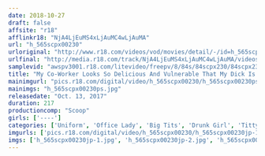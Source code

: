 ```yaml
---
date: 2018-10-27
draft: false
affsite: "r18"
afflinkr18: "NjA4LjEuMS4xLjAuMC4wLjAuMA"
url: "h_565scpx00230"
urloriginal: "http://www.r18.com/videos/vod/movies/detail/-/id=h_565scpx00230"
urlfinal: "http://media.r18.com/track/NjA4LjEuMS4xLjAuMC4wLjAuMA/videos/vod/movies/detail/-/id=h_565scpx00230"
samplevid: "awspv3001.r18.com/litevideo/freepv/8/84s/84scpx230/84scpx230_dmb_w.mp4"
title: "My Co-Worker Looks So Delicious And Vulnerable That My Dick Is Getting Hard! I Took A Peek And Was Surprised To Find Out That She Had Big Tits, And A Second Wave Of Rock Hard Erection Hit Me... I Knew That If She Turned Me Down, Things Would Get Uncomfortable At The Office, But I Showed Her My Dick Anyway, And When She Didn't Resist, The Immorality And Excitement Of It All Got The Better Of Me And So I Fucked Her Raw!"
mainimgurl: "pics.r18.com/digital/video/h_565scpx00230/h_565scpx00230ps.jpg"
mainimgs: "h_565scpx00230ps.jpg"
releasedate: "Oct. 13, 2017"
duration: 217
productioncomp: "Scoop"
girls: ['----']
categories: ['Uniform', 'Office Lady', 'Big Tits', 'Drunk Girl', 'Titty Fuck', 'Hi-Def']
imgurls: ['pics.r18.com/digital/video/h_565scpx00230/h_565scpx00230jp-1.jpg', 'pics.r18.com/digital/video/h_565scpx00230/h_565scpx00230jp-2.jpg', 'pics.r18.com/digital/video/h_565scpx00230/h_565scpx00230jp-3.jpg', 'pics.r18.com/digital/video/h_565scpx00230/h_565scpx00230jp-4.jpg', 'pics.r18.com/digital/video/h_565scpx00230/h_565scpx00230jp-5.jpg', 'pics.r18.com/digital/video/h_565scpx00230/h_565scpx00230jp-6.jpg', 'pics.r18.com/digital/video/h_565scpx00230/h_565scpx00230jp-7.jpg', 'pics.r18.com/digital/video/h_565scpx00230/h_565scpx00230jp-8.jpg', 'pics.r18.com/digital/video/h_565scpx00230/h_565scpx00230jp-9.jpg', 'pics.r18.com/digital/video/h_565scpx00230/h_565scpx00230jp-10.jpg', 'pics.r18.com/digital/video/h_565scpx00230/h_565scpx00230jp-11.jpg', 'pics.r18.com/digital/video/h_565scpx00230/h_565scpx00230jp-12.jpg', 'pics.r18.com/digital/video/h_565scpx00230/h_565scpx00230jp-13.jpg', 'pics.r18.com/digital/video/h_565scpx00230/h_565scpx00230jp-14.jpg', 'pics.r18.com/digital/video/h_565scpx00230/h_565scpx00230jp-15.jpg', 'pics.r18.com/digital/video/h_565scpx00230/h_565scpx00230jp-16.jpg', 'pics.r18.com/digital/video/h_565scpx00230/h_565scpx00230jp-17.jpg', 'pics.r18.com/digital/video/h_565scpx00230/h_565scpx00230jp-18.jpg', 'pics.r18.com/digital/video/h_565scpx00230/h_565scpx00230jp-19.jpg', 'pics.r18.com/digital/video/h_565scpx00230/h_565scpx00230jp-20.jpg']
imgs: ['h_565scpx00230jp-1.jpg', 'h_565scpx00230jp-2.jpg', 'h_565scpx00230jp-3.jpg', 'h_565scpx00230jp-4.jpg', 'h_565scpx00230jp-5.jpg', 'h_565scpx00230jp-6.jpg', 'h_565scpx00230jp-7.jpg', 'h_565scpx00230jp-8.jpg', 'h_565scpx00230jp-9.jpg', 'h_565scpx00230jp-10.jpg', 'h_565scpx00230jp-11.jpg', 'h_565scpx00230jp-12.jpg', 'h_565scpx00230jp-13.jpg', 'h_565scpx00230jp-14.jpg', 'h_565scpx00230jp-15.jpg', 'h_565scpx00230jp-16.jpg', 'h_565scpx00230jp-17.jpg', 'h_565scpx00230jp-18.jpg', 'h_565scpx00230jp-19.jpg', 'h_565scpx00230jp-20.jpg']
---
```

